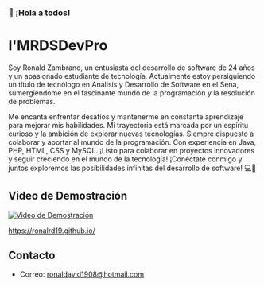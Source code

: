 ### 👋 ¡Hola a todos!

<!--
**ronalRD19/ronalRD19** is a ✨ _special_ ✨ repository because its `README.md` (this file) appears on your GitHub profile.

Here are some ideas to get you started:

- 🔭 I’m currently working on ...
- 🌱 I’m currently learning ...
- 👯 I’m looking to collaborate on ...
- 🤔 I’m looking for help with ...
- 💬 Ask me about ...
- 📫 How to reach me: ...
- 😄 Pronouns: ...
- ⚡ Fun fact: ...
-->
# I'MRDSDevPro

Soy Ronald Zambrano, un entusiasta del desarrollo de software de 24 años y un apasionado estudiante de tecnología. Actualmente estoy persiguiendo un título de tecnólogo en Análisis y Desarrollo de Software en el Sena, sumergiéndome en el fascinante mundo de la programación y la resolución de problemas.

Me encanta enfrentar desafíos y mantenerme en constante aprendizaje para mejorar mis habilidades. Mi trayectoria está marcada por un espíritu curioso y la ambición de explorar nuevas tecnologías. Siempre dispuesto a colaborar y aportar al mundo de la programación. Con experiencia en Java, PHP, HTML, CSS y MySQL. ¡Listo para colaborar en proyectos innovadores y seguir creciendo en el mundo de la tecnología! ¡Conéctate conmigo y juntos exploremos las posibilidades infinitas del desarrollo de software! 💻🚀 

## Video de Demostración

[![Video de Demostración](/gif/web.jpg)](https://youtu.be/WIsAVPk44Xo)


https://ronalrd19.github.io/ 

## Contacto

- Correo: ronaldavid1908@hotmail.com 
  

